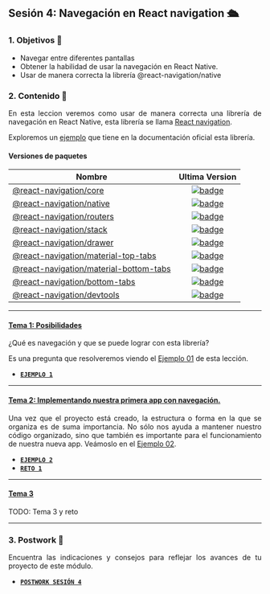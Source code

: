 ## Sesión 4: Navegación en React navigation 🛳

<div style="text-align: justify;">

### 1. Objetivos 🎯

- Navegar entre diferentes pantallas
- Obtener la habilidad de usar la navegación en React Native.
- Usar de manera correcta la librería @react-navigation/native

### 2. Contenido 📘

En esta leccion veremos como usar de manera correcta una librería de navegación en React Native, esta librería se llama [React navigation](https://reactnavigation.org/).

Exploremos un [ejemplo](https://github.com/react-navigation/react-navigation/tree/main/example) que tiene en la documentación oficial esta librería. 

#### Versiones de paquetes

| Nombre                                                                     |                                                                               Ultima Version                                                                                |
| ------------------------------------------------------------------------ | :-------------------------------------------------------------------------------------------------------------------------------------------------------------------------: |
| [@react-navigation/core](/packages/core)                                 |                 [![badge](https://img.shields.io/npm/v/@react-navigation/core.svg?style=flat-square)](https://www.npmjs.com/package/@react-navigation/core)                 |
| [@react-navigation/native](/packages/native)                             |               [![badge](https://img.shields.io/npm/v/@react-navigation/native.svg?style=flat-square)](https://www.npmjs.com/package/@react-navigation/native)               |
| [@react-navigation/routers](/packages/routers)                           |              [![badge](https://img.shields.io/npm/v/@react-navigation/routers.svg?style=flat-square)](https://www.npmjs.com/package/@react-navigation/routers)              |
| [@react-navigation/stack](/packages/stack)                               |                [![badge](https://img.shields.io/npm/v/@react-navigation/stack.svg?style=flat-square)](https://www.npmjs.com/package/@react-navigation/stack)                |
| [@react-navigation/drawer](/packages/drawer)                             |               [![badge](https://img.shields.io/npm/v/@react-navigation/drawer.svg?style=flat-square)](https://www.npmjs.com/package/@react-navigation/drawer)               |
| [@react-navigation/material-top-tabs](/packages/material-top-tabs)       |    [![badge](https://img.shields.io/npm/v/@react-navigation/material-top-tabs.svg?style=flat-square)](https://www.npmjs.com/package/@react-navigation/material-top-tabs)    |
| [@react-navigation/material-bottom-tabs](/packages/material-bottom-tabs) | [![badge](https://img.shields.io/npm/v/@react-navigation/material-bottom-tabs.svg?style=flat-square)](https://www.npmjs.com/package/@react-navigation/material-bottom-tabs) |
| [@react-navigation/bottom-tabs](/packages/bottom-tabs)                   |          [![badge](https://img.shields.io/npm/v/@react-navigation/bottom-tabs.svg?style=flat-square)](https://www.npmjs.com/package/@react-navigation/bottom-tabs)          |
| [@react-navigation/devtools](/packages/devtools)                         |             [![badge](https://img.shields.io/npm/v/@react-navigation/devtools.svg?style=flat-square)](https://www.npmjs.com/package/@react-navigation/devtools) 

---

#### <ins>Tema 1: Posibilidades</ins>

¿Qué es navegación y que se puede lograr con esta librería?

Es una pregunta que resolveremos viendo el [Ejemplo 01](./Ejemplo-01) de esta lección.

- [**`EJEMPLO 1`**](./Ejemplo-01)

---

#### <ins>Tema 2: Implementando nuestra primera app con navegación.</ins>

Una vez que el proyecto está creado, la estructura o forma en la que se organiza es de suma importancia. No sólo nos ayuda a mantener nuestro código organizado, sino que también es importante para el funcionamiento de nuestra nueva app. Veámoslo en el [Ejemplo 02](./Ejemplo-02).

- [**`EJEMPLO 2`**](./Ejemplo-02)
- [**`RETO 1`**](./Reto-01)
---

#### <ins>Tema 3</ins>

TODO: Tema 3 y reto

---

### 3. Postwork :memo:

Encuentra las indicaciones y consejos para reflejar los avances de tu proyecto de este módulo.

- [**`POSTWORK SESIÓN 4`**](./Postwork/)


